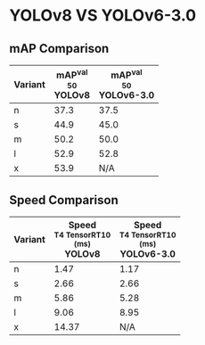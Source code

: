 ---
---

# YOLOv8 VS YOLOv6-3.0

## mAP Comparison

| **Variant** | <center><span style='width: 400px;'>**mAP<sup>val<br>50**<br>**YOLOv8**</span></center> | <center><span style='width: 400px;'>**mAP<sup>val<br>50**<br>**YOLOv6-3.0**</span></center> |
| ----------- | --------------------------------------------------------------------------------------- | ------------------------------------------------------------------------------------------- |
| n           | 37.3                                                                                    | 37.5                                                                                        |
| s           | 44.9                                                                                    | 45.0                                                                                        |
| m           | 50.2                                                                                    | 50.0                                                                                        |
| l           | 52.9                                                                                    | 52.8                                                                                        |
| x           | 53.9                                                                                    | N/A                                                                                         |

## Speed Comparison

| **Variant** | <center><span style='width: 200px;'>**Speed**<br><sup>T4 TensorRT10<br>(ms)</sup><br>**YOLOv8**</span></center> | <center><span style='width: 200px;'>**Speed**<br><sup>T4 TensorRT10<br>(ms)</sup><br>**YOLOv6-3.0**</span></center> |
| ----------- | --------------------------------------------------------------------------------------------------------------- | ------------------------------------------------------------------------------------------------------------------- |
| n           | 1.47                                                                                                            | 1.17                                                                                                                |
| s           | 2.66                                                                                                            | 2.66                                                                                                                |
| m           | 5.86                                                                                                            | 5.28                                                                                                                |
| l           | 9.06                                                                                                            | 8.95                                                                                                                |
| x           | 14.37                                                                                                           | N/A                                                                                                                 |
